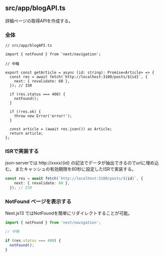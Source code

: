 ## src/app/blogAPI.ts 

詳細ページの取得APIを作成する。

### 全体

```tsx
// src/app/blogAPI.ts

import { notFound } from 'next/navigation';

// 中略

export const getArticle = async (id: string): Promise<Article> => {
  const res = await fetch(`http://localhost:3100/posts/${id}`, {
    next: { revalidate: 60 },
  }); // ISR

  if (res.status === 400) {
    notFound();
  }

  if (!res.ok) {
    throw new Error('error!');
  }

  const article = (await res.json()) as Article;
  return article;
};
```

### ISRで実装する

json-serverでは http://xxxx/{id} の記法でデータが抽出できるのでurlに埋め込む。
またキャッシュの有効期限を60秒に設定したISRで実装する。

```ts
const res = await fetch(`http://localhost:3100/posts/${id}`, {
    next: { revalidate: 60 },
  }); // ISR
```

### NotFound ページを表示する

Next.js13 ではNotFoundを簡単にリダイレクトすることが可能。

```ts
import { notFound } from 'next/navigation';

// 中略

if (res.status === 400) {
  notFound();
}
```
